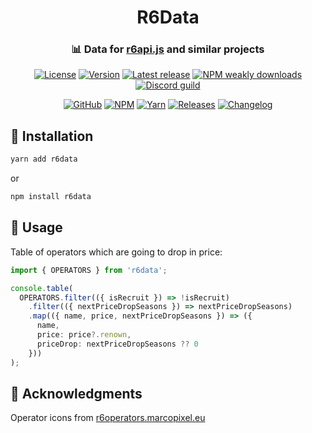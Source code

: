 <div align="center">
  <h1>R6Data</h1>
  <h3>📊 Data for <a href="https://github.com/danielwerg/r6api.js">r6api.js</a> and similar projects</h3>
  <p>
    <a href="https://github.com/danielwerg/r6data/blob/master/license"><img
      src="https://img.shields.io/github/license/danielwerg/r6data?style=for-the-badge"
      alt="License"
    /></a>
    <a href="https://github.com/danielwerg/r6data/releases/latest"><img
      src="https://img.shields.io/github/v/release/danielwerg/r6data?style=for-the-badge&label=version"
      alt="Version"
    /></a>
    <a href="https://github.com/danielwerg/r6data/releases/latest"><img
      src="https://img.shields.io/github/release-date/danielwerg/r6data?style=for-the-badge&label=latest%20release"
      alt="Latest release"
    /></a>
    <a href="https://www.npmjs.com/package/r6data"><img
      src="https://img.shields.io/npm/dw/r6data?style=for-the-badge"
      alt="NPM weakly downloads"
    /></a>
    <a href="https://discord.gg/hshRpWk"><img
      src="https://img.shields.io/discord/612212753498767360?style=for-the-badge&label=discord&color=5865F2"
      alt="Discord guild"
    /></a>
  </p>
  <p>
    <a href="https://github.com/danielwerg/r6data"><img
      src="https://img.shields.io/static/v1?style=flat-square&logo=github&label=GitHub&message=%20&color=gray"
      alt="GitHub"
    /></a>
    <a href="https://www.npmjs.com/package/r6data"><img
      src="https://img.shields.io/static/v1?style=flat-square&logo=npm&label=NPM&message=%20&color=gray"
      alt="NPM"
    /></a>
    <a href="https://yarnpkg.com/package/r6data"><img
      src="https://img.shields.io/static/v1?style=flat-square&logo=yarn&label=Yarn&message=%20&color=gray"
      alt="Yarn"
    /></a>
    <a href="https://github.com/danielwerg/r6data/releases"><img
      src="https://img.shields.io/static/v1?style=flat-square&logo=github&label=Releases&message=%20&color=gray"
      alt="Releases"
    /></a>
    <a href="https://github.com/danielwerg/r6data/blob/master/changelog.md"><img
      src="https://img.shields.io/static/v1?style=flat-square&logo=github&label=Changelog&message=%20&color=gray"
      alt="Changelog"
    /></a>
  </p>
</div>

## 💾 Installation

```sh
yarn add r6data
```

or

```sh
npm install r6data
```

## 👀 Usage

Table of operators which are going to drop in price:

```ts
import { OPERATORS } from 'r6data';

console.table(
  OPERATORS.filter(({ isRecruit }) => !isRecruit)
    .filter(({ nextPriceDropSeasons }) => nextPriceDropSeasons)
    .map(({ name, price, nextPriceDropSeasons }) => ({
      name,
      price: price?.renown,
      priceDrop: nextPriceDropSeasons ?? 0
    }))
);
```

## 💌 Acknowledgments

Operator icons from [r6operators.marcopixel.eu](https://r6operators.marcopixel.eu)
